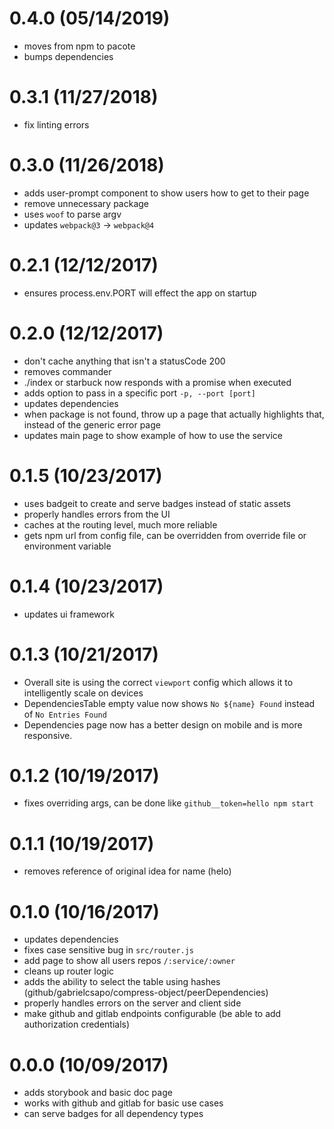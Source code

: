 # 0.4.0 (05/14/2019)

- moves from npm to pacote
- bumps dependencies

# 0.3.1 (11/27/2018)

- fix linting errors

# 0.3.0 (11/26/2018)

- adds user-prompt component to show users how to get to their page
- remove unnecessary package
- uses `woof` to parse argv
- updates `webpack@3` -> `webpack@4`

# 0.2.1 (12/12/2017)

- ensures process.env.PORT will effect the app on startup

# 0.2.0 (12/12/2017)

- don't cache anything that isn't a statusCode 200
- removes commander
- ./index or starbuck now responds with a promise when executed
- adds option to pass in a specific port `-p, --port [port]`
- updates dependencies
- when package is not found, throw up a page that actually highlights that, instead of the generic error page
- updates main page to show example of how to use the service

# 0.1.5 (10/23/2017)

- uses badgeit to create and serve badges instead of static assets
- properly handles errors from the UI
- caches at the routing level, much more reliable
- gets npm url from config file, can be overridden from override file or environment variable

# 0.1.4 (10/23/2017)

- updates ui framework

# 0.1.3 (10/21/2017)

- Overall site is using the correct `viewport` config which allows it to intelligently scale on devices
- DependenciesTable empty value now shows `No ${name} Found` instead of `No Entries Found`
- Dependencies page now has a better design on mobile and is more responsive.  

# 0.1.2 (10/19/2017)

- fixes overriding args, can be done like `github__token=hello npm start`

# 0.1.1 (10/19/2017)

- removes reference of original idea for name (helo)

# 0.1.0 (10/16/2017)

- updates dependencies
- fixes case sensitive bug in `src/router.js`
- add page to show all users repos `/:service/:owner`
- cleans up router logic
- adds the ability to select the table using hashes (github/gabrielcsapo/compress-object/peerDependencies)
- properly handles errors on the server and client side
- make github and gitlab endpoints configurable (be able to add authorization credentials)

# 0.0.0 (10/09/2017)

- adds storybook and basic doc page
- works with github and gitlab for basic use cases
- can serve badges for all dependency types
